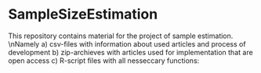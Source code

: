 # SampleSizeEstimation

This repository contains material for the project of sample estimation. \nNamely
a) csv-files with information about used articles and process of development
b) zip-archieves with articles used for implementation that are open access
c) R-script files with all nesseccary functions:
